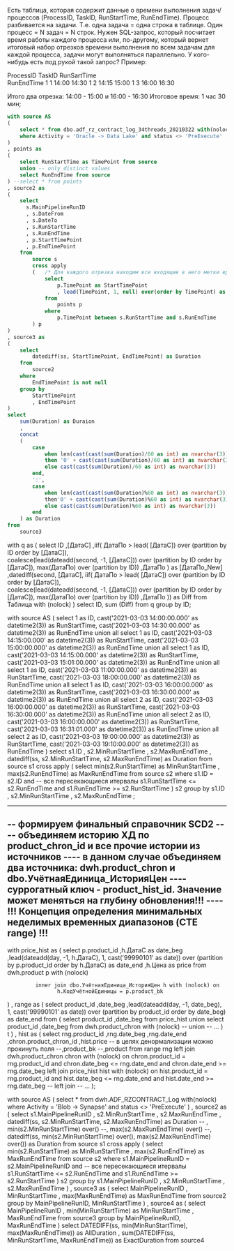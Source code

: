  Есть таблица, которая содержит данные о времени выполнения задач/процессов (ProcessID, TaskID, RunStartTime, RunEndTime). Процесс разбивается на задачи.
Т.е. одна задача = одна строка в таблице. Один процесс = N задач = N строк. Нужен SQL-запрос, который посчитает время работы каждого процесса или, по-другому, который вернет
итоговый набор отрезков времени выполнения по всем задачам для каждой процесса, задачи могут выполняться параллельно. У кого-нибудь есть под рукой такой запрос?
Пример:

ProcessID
TaskID
RunSartTime   
RunEndTime
1
1
14:00
14:30
1
2
14:15
15:00
1
3
16:00
16:30

Итого два отрезка:
14:00 - 15:00 и 16:00 - 16:30
Итоговое время: 1 час 30 мин;

```SQL
with source AS
(
    select * from dbo.adf_rz_contract_log_34threads_20210322 with(nolock) 
    where Activity = 'Oracle -> Data Lake' and status <> 'PreExecute' 
)
, points as
(
	select RunStartTime as TimePoint from source
	union -- only distinct values
	select RunEndTime from source
) --select * from points
, source2 as
(
    select
      s.MainPipelineRunID
      , s.DateFrom
      , s.DateTo
      , s.RunStartTime
      , s.RunEndTime
      , p.StartTimePoint
      , p.EndTimePoint
    from 
        source s
        cross apply
        (	/* Для каждого отрезка находим все входящие в него метки времени*/
            select 
				p.TimePoint as StartTimePoint
				, lead(TimePoint, 1, null) over(order by TimePoint) as EndTimePoint
            from 
                points p
            where
                p.TimePoint between s.RunStartTime and s.RunEndTime
        ) p
)
, source3 as
(
	select
		datediff(ss, StartTimePoint, EndTimePoint) as Duration
	from
		source2
	where 
		EndTimePoint is not null 
	group by 
		StartTimePoint
		, EndTimePoint
)
select 
	sum(Duration) as Duraion
	, 
    concat
    (
        case 
            when len(cast(cast(sum(Duration)/60 as int) as nvarchar(3))) = 1 
            then '0' + cast(cast(sum(Duration)/60 as int) as nvarchar(3))
            else cast(cast(sum(Duration)/60 as int) as nvarchar(3))
        end,
        ':', 
        case 
            when len(cast(cast(sum(Duration)%60 as int) as nvarchar(3))) = 1 
            then'0' + cast(cast(sum(Duration)%60 as int) as nvarchar(3))
            else cast(cast(sum(Duration)%60 as int) as nvarchar(3))
        end
    ) as Duration
from 
	source3
```

with q as
(
select
                ID
                ,[ДатаС]
                ,iif(
                    ДатаПо > lead( [ДатаС]) over (partition by ID order by [ДатаС]),               
                    coalesce(lead(dateadd(second, -1, [ДатаС])) over (partition by ID order by [ДатаС]), max(ДатаПо) over (partition by ID))
                    ,ДатаПо
                    ) as [ДатаПо_New]
                ,datediff(second, [ДатаС], iif(
                    ДатаПо > lead( [ДатаС]) over (partition by ID order by [ДатаС]),               
                    coalesce(lead(dateadd(second, -1, [ДатаС])) over (partition by ID order by [ДатаС]), max(ДатаПо) over (partition by ID))
                    ,ДатаПо
                    )) as Diff
            from
                Таблица with (nolock)
)
select ID, sum (Diff) from q group by ID;


with source AS
(
    select 1 as ID, cast('2021-03-03 14:00:00.000' as datetime2(3)) as RunStartTime, cast('2021-03-03 14:30:00.000' as datetime2(3)) as RunEndTime
    union all
    select 1 as ID, cast('2021-03-03 14:15:00.000' as datetime2(3)) as RunStartTime, cast('2021-03-03 15:00:00.000' as datetime2(3)) as RunEndTime
    union all
    select 1 as ID, cast('2021-03-03 14:15:00.000' as datetime2(3)) as RunStartTime, cast('2021-03-03 15:01:00.000' as datetime2(3)) as RunEndTime
    union all
    select 1 as ID, cast('2021-03-03 11:00:00.000' as datetime2(3)) as RunStartTime, cast('2021-03-03 18:00:00.000' as datetime2(3)) as RunEndTime
    union all
    select 1 as ID, cast('2021-03-03 16:00:00.000' as datetime2(3)) as RunStartTime, cast('2021-03-03 16:30:00.000' as datetime2(3)) as RunEndTime
    union all
    select 2 as ID, cast('2021-03-03 16:00:00.000' as datetime2(3)) as RunStartTime, cast('2021-03-03 16:30:00.000' as datetime2(3)) as RunEndTime
    union all
    select 2 as ID, cast('2021-03-03 16:00:00.000' as datetime2(3)) as RunStartTime, cast('2021-03-03 16:31:01.000' as datetime2(3)) as RunEndTime
    union all
    select 2 as ID, cast('2021-03-03 19:00:00.000' as datetime2(3)) as RunStartTime, cast('2021-03-03 19:10:00.000' as datetime2(3)) as RunEndTime
)
select
    s1.ID
    , s2.MinRunStartTime
    , s2.MaxRunEndTime
    , datediff(ss, s2.MinRunStartTime, s2.MaxRunEndTime) as Duration
from 
    source s1
    cross apply
    (
        select 
            min(s2.RunStartTime) as MinRunStartTime
            , max(s2.RunEndTime) as MaxRunEndTime
        from 
            source s2
        where 
            s1.ID = s2.ID
            and -- все пересекающиеся итервалы
            s1.RunStartTime <= s2.RunEndTime and s1.RunEndTime >= s2.RunStartTime
    ) s2
group by
    s1.ID
    , s2.MinRunStartTime
    , s2.MaxRunEndTime
;

-------------------------------------------------------------
-- формируем финальный справочник SCD2
---- объединяем историю ХД по product_chron_id и все прочие истории из источников
---- в данном случае объединяем два источника: dwh.product_chron и dbo.УчётнаяЕдиница_ИсторияЦен
---- суррогатный ключ - product_hist_id. Значение может меняться на глубину обновления!!!
---- !!! Концепция определения минимальных неделимых временных диапазонов (CTE range) !!!
-------------------------------------------------------------
with price_hist as
(
       select
             p.product_id
             ,h.ДатаС as date_beg
             ,lead(dateadd(day, -1, h.ДатаС), 1, cast('99990101' as date)) over (partition by p.product_id order by h.ДатаС) as date_end
             ,h.Цена  as price
       from
             dwh.product p  with (nolock)
             
             inner join dbo.УчётнаяЕдиница_ИсторияЦен h with (nolock) on
                    h.КодУчётнойЕдиницы = p.product_bk
)
,
range as
(
       select
             product_id
             ,date_beg
             ,lead(dateadd(day, -1, date_beg), 1, cast('99990101' as date)) over (partition by product_id order by date_beg) as date_end
       from
       (
             select
                    product_id
                    ,date_beg
             from
                    price_hist
             union
             select
                    product_id
                    ,date_beg
             from
                    dwh.product_chron with (nolock)
             -- union
             -- ...
       ) t
)
,
hist as
(
       select
             rng.product_id
             ,rng.date_beg
             ,rng.date_end
             ,chron.product_chron_id
             ,hist.price
             -- в целях денормализации можно прокинуть поля
             --,product_bk
             --,product
       from
             range rng
             left join dwh.product_chron chron with (nolock) on
                    chron.product_id = rng.product_id
                    and
                    chron.date_beg   <= rng.date_end
                    and
                    chron.date_end   >= rng.date_beg 
             left join price_hist hist with (nolock) on
                    hist.product_id = rng.product_id
                    and
                    hist.date_beg   <= rng.date_end
                    and
                    hist.date_end   >= rng.date_beg 
             -- left join
             -- ...
);


with source AS
(
    select * from dwh.ADF_RZCONTRACT_Log with(nolock) 
    where Activity = 'Blob -> Synapse' and status <> 'PreExecute' 
)
, source2
as
(
    select
        s1.MainPipelineRunID
        , s2.MinRunStartTime
        , s2.MaxRunEndTime
        , datediff(ss, s2.MinRunStartTime, s2.MaxRunEndTime) as Duration
    -- , min(s2.MinRunStartTime) over()
        --, max(s2.MaxRunEndTime) over()
        --, datediff(ss, min(s2.MinRunStartTime) over(), max(s2.MaxRunEndTime) over()) as Duration
    from 
        source s1
        cross apply
        (
            select 
                min(s2.RunStartTime) as MinRunStartTime
                , max(s2.RunEndTime) as MaxRunEndTime
            from 
                source s2
            where 
                s1.MainPipelineRunID = s2.MainPipelineRunID
                and -- все пересекающиеся итервалы
                s1.RunStartTime <= s2.RunEndTime and s1.RunEndTime >= s2.RunStartTime
        ) s2
    group by
        s1.MainPipelineRunID
        , s2.MinRunStartTime
        , s2.MaxRunEndTime
)
, 
source3 as
(
    select 
        MainPipelineRunID
        , MinRunStartTime
        , max(MaxRunEndTime) as MaxRunEndTime
    from source2
    group by
        MainPipelineRunID, MinRunStartTime
)
, source4 as
(
    select
        MainPipelineRunID
        , min(MinRunStartTime) as MinRunStartTime
        , MaxRunEndTime
    from source3
    group by
        MainPipelineRunID, MaxRunEndTime
)
select 
    DATEDIFF(ss, min(MinRunStartTime), max(MaxRunEndTime)) as AllDuration
    , sum(DATEDIFF(ss, MinRunStartTime, MaxRunEndTime)) as ExactDuration
from source4

